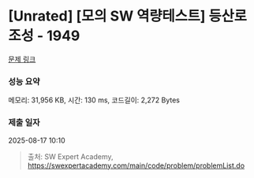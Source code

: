 # [Unrated] [모의 SW 역량테스트] 등산로 조성 - 1949 

[문제 링크](https://swexpertacademy.com/main/code/problem/problemDetail.do?contestProbId=AV5PoOKKAPIDFAUq) 

### 성능 요약

메모리: 31,956 KB, 시간: 130 ms, 코드길이: 2,272 Bytes

### 제출 일자

2025-08-17 10:10



> 출처: SW Expert Academy, https://swexpertacademy.com/main/code/problem/problemList.do
